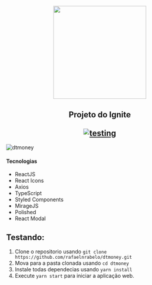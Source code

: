 <h1 align="center">
  <br/>
<img src="https://user-images.githubusercontent.com/55251721/132068193-d3e1b30f-6fbd-402f-9071-6901197d6495.png" width=250 />

<h2 align="center">
  Projeto do Ignite <br/> <br/>
  <a href="https://github.com/rafaelnrabelo/dtmoney#testando">
    <img src="https://img.shields.io/badge/Testing-Install-%2333cc95" alt="testing"/>
  </a>
</h2>

![dtmoney](https://user-images.githubusercontent.com/55251721/132067996-1a766349-b32e-41a3-abdc-32a4f019abdc.png)
   
#### Tecnologias
  - ReactJS
  - React Icons
  - Axios
  - TypeScript
  - Styled Components
  - MirageJS
  - Polished
  - React Modal

   
## Testando:
   1. Clone o repositorio usando `git clone https://github.com/rafaelnrabelo/dtmoney.git`
   2. Mova para a pasta clonada usando `cd dtmoney`
   3. Instale todas dependecias usando `yarn install`
   4. Execute `yarn start` para iniciar a aplicação web.
